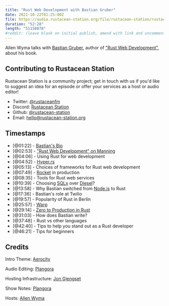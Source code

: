 ```yaml
---
title: "Rust Web Development with Bastian Gruber"
date: 2021-10-22T01:25:00Z
file: https://audio.rustacean-station.org/file/rustacean-station/rustacean-station-e043-bastian-gruber.mp3
duration: "52:28"
length: "51158078"
#reddit: (leave blank on initial publish, amend with link and uncomment this line after Reddit thread has been posted)
---
```

Allen Wyma talks with [Bastian Gruber](https://github.com/gruberb), author of ["Rust Web Development"](rustwebdevelopment.com), about his book.


## Contributing to Rustacean Station

Rustacean Station is a community project; get in touch with us if you'd like to suggest an idea for an episode or offer your services as a host or audio editor!

- Twitter: [@rustaceanfm](https://twitter.com/rustaceanfm)
- Discord: [Rustacean Station](https://discord.gg/cHc3Gyc)
- Github: [@rustacean-station](https://github.com/rustacean-station/)
- Email: [hello@rustacean-station.org](mailto:hello@rustacean-station.org)

## Timestamps 
- [@01:22] - [Bastian's Bio](https://twitter.com/recvonline)
- [@02:53] - ["Rust Web Development" on Manning](https://www.manning.com/books/rust-web-development)
- [@04:06] - Using Rust for web development 
- [@04:52] - [Hyper.rs](https://hyper.rs/)
- [@05:13] - Choices of frameworks for Rust web development 
- [@07:49] - [Rocket](https://rocket.rs/) in production
- [@08:35] - Tools for Rust web services
- [@10:39] - Choosing [SQLx](https://github.com/launchbadge/sqlx) over [Diesel](https://diesel.rs/)?
- [@13:58] - Why Bastian switched from [Node.js](https://nodejs.org/en/) to Rust
- [@17:36] - Bastian's role at Twilio
- [@19:57] - Popularity of Rust in Berlin
- [@25:57] - [Warp](https://github.com/seanmonstar/warp)
- [@29:14] - [Zero to Production in Rust](https://www.zero2prod.com/index.html)
- [@31:03] - How does Bastian write?
- [@37:48] - Rust vs other languages
- [@42:40] - Tips to help you stand out as a Rust developer
- [@46:21] - Tips for beginners

## Credits
Intro Theme: [Aerocity](https://twitter.com/AerocityMusic)

Audio Editing: [Plangora](https://twitter.com/plangora)

Hosting Infrastructure: [Jon Gjengset](https://twitter.com/jonhoo/)

Show Notes: [Plangora](https://twitter.com/plangora)

Hosts: [Allen Wyma](https://twitter.com/allenwyma)